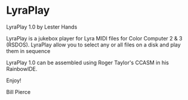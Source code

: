 # LyraPlay

LyraPlay 1.0 by Lester Hands

LyraPlay is a jukebox player for Lyra MIDI files for Color Computer 2 & 3 (RSDOS). LyraPlay allow you to select any or all files on a disk and play them in sequence

LyraPlay 1.0 can be assembled using Roger Taylor's CCASM in his RainbowIDE.

Enjoy!

Bill Pierce
